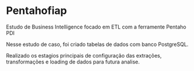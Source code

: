 # Pentahofiap
Estudo de Business Intelligence focado em ETL com a ferramente Pentaho PDI

Nesse estudo de caso, foi criado tabelas de dados com banco PostgreSQL.

Realizado os estagios principais de configuração das extrações, transformações e loading de dados para futura analise.
